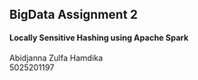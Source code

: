 ## BigData Assignment 2
#### Locally Sensitive Hashing using Apache Spark

Abidjanna Zulfa Hamdika<br>
5025201197
